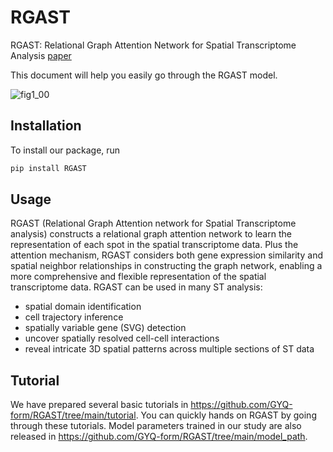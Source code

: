 # RGAST

RGAST: Relational Graph Attention Network for Spatial Transcriptome Analysis [paper](https://doi.org/10.1101/2024.08.09.607420)

This document will help you easily go through the RGAST model.

![fig1_00](https://github.com/GYQ-form/RGAST/assets/79566479/fe0655dc-2318-44e0-92bf-0aea3aad7163)


## Installation

To install our package, run

```bash
pip install RGAST
```



## Usage

RGAST (Relational Graph Attention network for Spatial Transcriptome analysis) constructs a relational graph attention network to learn the representation of each spot in the spatial transcriptome data. Plus the attention mechanism, RGAST considers both gene expression similarity and spatial neighbor relationships in constructing the graph network, enabling a more comprehensive and flexible representation of the spatial transcriptome data. RGAST can be used in many ST analysis:

- spatial domain identification
- cell trajectory inference
- spatially variable gene (SVG) detection
- uncover spatially resolved cell-cell interactions
- reveal intricate 3D spatial patterns across multiple sections of ST data



## Tutorial

We have prepared several basic tutorials  in https://github.com/GYQ-form/RGAST/tree/main/tutorial. You can quickly hands on RGAST by going through these tutorials. Model parameters trained in our study are also released in https://github.com/GYQ-form/RGAST/tree/main/model_path.
